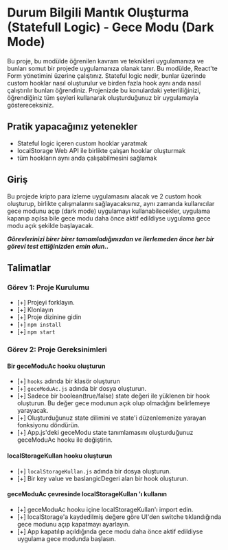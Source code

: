 # Durum Bilgili Mantık Oluşturma (Statefull Logic) - Gece Modu (Dark Mode)

Bu proje, bu modülde öğrenilen kavram ve teknikleri uygulamanıza ve bunları somut bir projede uygulamanıza olanak tanır. Bu modülde, React'te Form yönetimini üzerine çalıştınız. Stateful logic nedir, bunlar üzerinde custom hooklar nasıl oluşturulur ve birden fazla hook aynı anda nasıl çalıştırılır bunları öğrendiniz. Projenizde bu konulardaki yeterliliğinizi, öğrendiğiniz tüm şeyleri kullanarak oluşturduğunuz bir uygulamayla göstereceksiniz.

## Pratik yapacağınız yetenekler

- Stateful logic içeren custom hooklar yaratmak
- localStorage Web API ile birlikte çalışan hooklar oluşturmak
- tüm hookların aynı anda çalışabilmesini sağlamak

## Giriş

Bu projede kripto para izleme uygulamasını alacak ve 2 custom hook oluşturup, birlikte çalışmalarını sağlayacaksınız, aynı zamanda kullanıcılar gece modunu açıp (dark mode) uygulamayı kullanabilecekler, uygulama kapanıp açılsa bile gece modu daha önce aktif edildiyse uygulama gece modu açık şekilde başlayacak.

**_Görevlerinizi birer birer tamamladığınızdan ve ilerlemeden önce her bir görevi test ettiğinizden emin olun.._**

## Talimatlar

### Görev 1: Proje Kurulumu

- [+] Projeyi forklayın.
- [+] Klonlayın
- [+] Proje dizinine gidin
- [+] `npm install`
- [+] `npm start`

### Görev 2: Proje Gereksinimleri

#### Bir geceModuAc hooku oluşturun

- [+] `hooks` adında bir klasör oluşturun
- [+] `geceModuAc.js` adında bir dosya oluşturun.
- [+] Sadece bir boolean(true/false) state değeri ile yüklenen bir hook oluşturun. Bu değer gece modunun açık olup olmadığını belirlemeye yarayacak.
- [+] Oluşturduğunuz state dilimini ve state'i düzenlemenize yarayan fonksiyonu döndürün.
- [+] App.js'deki geceModu state tanımlamasını oluşturduğunuz geceModuAc hooku ile değiştirin.

#### localStorageKullan hooku oluşturun

- [+] `localStorageKullan.js` adında bir dosya oluşturun.
- [+] Bir key value ve baslangicDegeri alan bir hook oluşturun.

#### geceModuAc çevresinde localStorageKullan 'ı kullanın

- [+] geceModuAc hooku içine localStorageKullan'ı import edin.
- [+] localStorage'a kaydedilmiş değere göre UI'den switche tıklandığında gece modunu açıp kapatmayı ayarlayın.
- [+] App kapatılıp açıldığında gece modu daha önce aktif edildiyse uygulama gece modunda başlasın.
